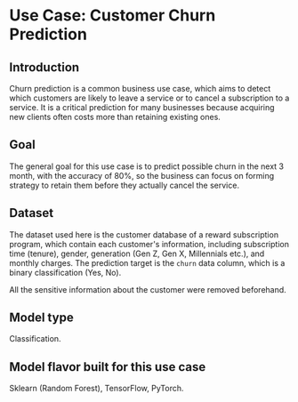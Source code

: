 # Use Case: Customer Churn Prediction

## Introduction

Churn prediction is a common business use case, which aims to detect which customers are likely to leave a service or to cancel a subscription to a service. It is a critical prediction for many businesses because acquiring new clients often costs more than retaining existing ones.

## Goal

The general goal for this use case is to predict possible churn in the next 3 month, with the accuracy of 80%, so the business can focus on forming strategy to retain them before they actually cancel the service.

## Dataset

The dataset used here is the customer database of a reward subscription program, which contain each customer's information, including subscription time (tenure), gender, generation (Gen Z, Gen X, Millennials	etc.), and monthly charges. The prediction target is the `churn` data column, which is a binary classification (Yes, No).

All the sensitive information about the customer were removed beforehand. 

## Model type

Classification.

## Model flavor built for this use case

Sklearn (Random Forest), TensorFlow, PyTorch.